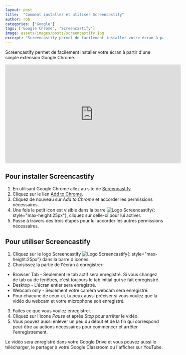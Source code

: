```yaml
---
layout: post
title:  "Comment installer et utiliser Screencastify"
author: rob
categories: ['Google']
tags: ['Google Chrome', 'Screencastify']
image: assets/images/posts/screencastify.jpg
excerpt: "Screencastify permet de facilement installer votre écran à partir d'une simple extension Google Chrome. La version graduite est très puissante et la version prime est gratuite pendant la pandémie."
---
```

Screencastify permet de facilement installer votre écran à partir d'une simple extension Google Chrome.

<p class="text-center">
<iframe width="560" height="315" src="https://www.youtube-nocookie.com/embed/oaefkzyfAbk" frameborder="0" allow="accelerometer; autoplay; encrypted-media; gyroscope; picture-in-picture" allowfullscreen></iframe>
</p>

## Pour installer Screencastify
1. En utilisant Google Chrome allez au site de [Screencastify](https://www.screencastify.com).
2. Cliquez sur le lien [Add to Chrome](https://chrome.google.com/webstore/detail/screencastify-screen-vide/mmeijimgabbpbgpdklnllpncmdofkcpn).
3. Cliquez de nouveau sur _Add to Chrome_ et accorder les permissions nécessaires.
4. Une fois le petit icon est visible dans la barre ![Logo Screencastify](/ed-tech/assets/images/posts/screencastify_logo.svg){: style="max-height:25px"}, cliquez sur celle-ci pour lui activer.
5. Passe à travers des trois étapes pour lui accorder les autres permissions nécessaires.

## Pour utiliser Screencastify
1. Cliquez sur le logo Screencastify ![Logo Screencastify](/ed-tech/assets/images/posts/screencastify_logo.svg){: style="max-height:25px"} dans la barre d'icones. 
2. Choisissez la partie de l'écran à enregistrer:
* Browser Tab - Seulement le tab actif sera enregistré. Si vous changez de tab ou de fenêtres, c'est toujours le tab initial qui se fait enregisstré.
* Desktop - L'écran entier sera enregistré.
* Webcam only - Seulement votre caméra webcam sera enregistré.
* Pour chacune de ceux-ci, tu peux aussi préciser si vous voulez que la vidéo du webcam et votre microphone soit enregistré.
3. Faites ce que vous voulez enregistrer.
4. Cliquez sur l'icone _Pause_ et après _Stop_ pour arrêter le vidéo.
5. Vous pouvez aussi enlever un peu du début et de la fin qui correspond peut-être au actions nécessaires pour commencer et arrêter l'enregistrement.

Le vidéo sera enregistré dans votre Google Drive et vous pouvez aussi le télécharger, le partager à votre Google Classroom ou l'afficher sur YouTube. 